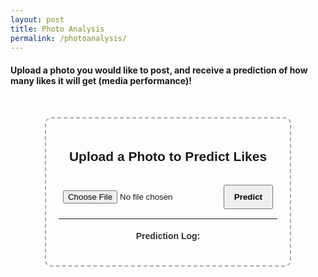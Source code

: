 ```yaml
---
layout: post
title: Photo Analysis
permalink: /photoanalysis/
---
```



#### Upload a photo you would like to post, and receive a prediction of how many likes it will get (media performance)!


<div markdown="0">
<head>
  <title>Photo Upload - Predict Likes</title>
  <style>
    .container {
      width: 350px;
      margin: 50px auto;
      text-align: center;
      border: 2px dashed #aaa;
      padding: 20px;
      border-radius: 10px;
      font-family: Arial, sans-serif;
    }
    img {
      max-width: 100%;
      margin-top: 10px;
      display: none;
      border-radius: 6px;
    }
    button {
      margin-top: 15px;
      padding: 10px 15px;
      font-weight: bold;
      cursor: pointer;
    }
    .results {
      margin-top: 15px;
      font-size: 14px;
      color: #333;
    }
    #logList {
      list-style-type: none;
      padding-left: 0;
    }
    #logList li {
      margin-bottom: 8px;
      padding: 6px;
      border-bottom: 1px solid #ddd;
    }
  </style>
</head>


<body>
  <div class="container">
    <h2>Upload a Photo to Predict Likes</h2>
    <input type="file" accept="image/*" id="photoInput" />
    <img id="preview" />
    <button id="predictButton">Predict</button>
    <div class="results" id="results"></div>
    <hr />
    <div class="results" id="logs">
      <h4>Prediction Log:</h4>
      <ul id="logList"></ul>
    </div>
  </div>


  <script>
    const preview = document.getElementById('preview');
    const input = document.getElementById('photoInput');
    const results = document.getElementById('results');
    const logList = document.getElementById('logList');
    const predictButton = document.getElementById('predictButton');


    // Preview uploaded photo
    input.addEventListener('change', function () {
      const file = this.files[0];
      if (file) {
        const reader = new FileReader();
        reader.onload = function (e) {
          preview.src = e.target.result;
          preview.style.display = 'block';
          results.textContent = '';
        };
        reader.readAsDataURL(file);
      }
    });


    // Add event listener to the button
    predictButton.addEventListener('click', predictLikes);


    // Send photo to backend and display predicted likes
    async function predictLikes() {
      const file = input.files[0];
      if (!file) {
        alert('Please upload a photo first.');
        return;
      }


      const formData = new FormData();
      formData.append('image', file);


      try {
        const res = await fetch('http://localhost:8887/api/predict-likes', {
          method: 'POST',
          body: formData
        });


        const data = await res.json();


        if (data.error) {
          results.innerHTML = `<span style="color:red;">Error: ${data.error}</span>`;
          return;
        }


        // Show results
        results.innerHTML = `
          <strong>Predicted Likes:</strong> ${Math.round(data.predicted_likes)}<br>
          <strong>Rating Score:</strong> ${data.rating_score.toFixed(2)}%<br>
          <strong>Performance:</strong> <span style="font-weight:bold; color:${
            data.rating_label === 'Excellent' ? '#2e7d32' :
            data.rating_label === 'Good' ? '#1565c0' :
            data.rating_label === 'Moderate' ? '#ef6c00' : '#757575'
          }">${data.rating_label}</span>
        `;


        // Add to log
        const logItem = document.createElement('li');
        logItem.innerHTML = `
          The average number of likes on your previous post was 1122 likes. Based on this, we expect your current photo to receive ${Math.round(data.predicted_likes)} likes. This would achieve a score of ${data.rating_score.toFixed(2)}% which we rate ${data.rating_label}.  
        `;
        logList.prepend(logItem); // Add to top


      } catch (err) {
        console.error('Error contacting backend:', err);
        results.innerHTML = `<span style="color:red;">Unable to contact prediction server.</span>`;
      }
    }
  </script>
</body>
</div>





